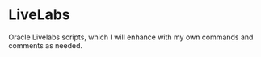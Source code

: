 # LiveLabs
Oracle Livelabs scripts, which I will enhance with my own commands and comments as needed.
